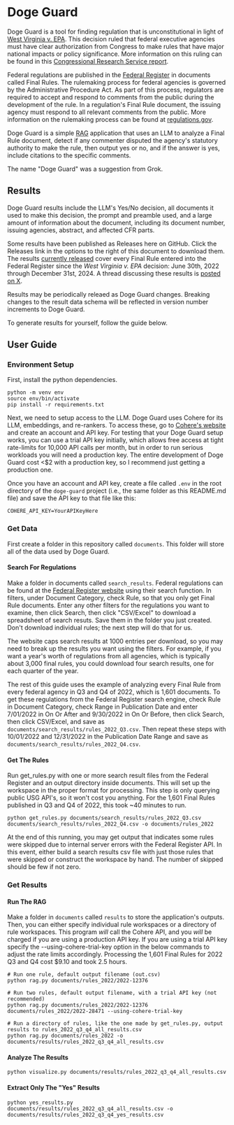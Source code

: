 # Doge Guard

Doge Guard is a tool for finding regulation that is unconstitutional in light of [West Virginia v. EPA](https://en.wikipedia.org/wiki/West_Virginia_v._EPA). This decision ruled that federal executive agencies must have clear authorization from Congress to make rules that have major national impacts or policy significance. More information on this ruling can be found in this [Congressional Research Service report](https://crsreports.congress.gov/product/pdf/IF/IF12077).

Federal regulations are published in the [Federal Register](https://www.federalregister.gov/) in documents called Final Rules. The rulemaking process for federal agencies is governed by the Administrative Procedure Act. As part of this process, regulators are required to accept and respond to comments from the public during the development of the rule. In a regulation's Final Rule document, the issuing agency must respond to all relevant comments from the public. More information on the rulemaking process can be found at [regulations.gov](https://www.regulations.gov/learn).

Doge Guard is a simple [RAG](https://en.wikipedia.org/wiki/Retrieval-augmented_generation) application that uses an LLM to analyze a Final Rule document, detect if any commenter disputed the agency's statutory authority to make the rule, then output yes or no, and if the answer is yes, include citations to the specific comments.

The name "Doge Guard" was a suggestion from Grok.

## Results

Doge Guard results include the LLM's Yes/No decision, all documents it used to make this decision, the prompt and preamble used, and a large amount of information about the document, including its document number, issuing agencies, abstract, and affected CFR parts.

Some results have been published as Releases here on GitHub. Click the Releases link in the options to the right of this document to download them. The results [currently released](https://github.com/AverardoDiMugello/doge-guard/releases/tag/v0.1-pre-release) cover every Final Rule entered into the Federal Register since the _West Virginia v. EPA_ decision: June 30th, 2022 through December 31st, 2024. A thread discussing these results is [posted on X](https://x.com/DiMugello/status/1868022889368400007).

Results may be periodically releaed as Doge Guard changes. Breaking changes to the result data schema will be reflected in version number increments to Doge Guard.

To generate results for yourself, follow the guide below.

## User Guide

### Environment Setup

First, install the python dependencies.

```
python -m venv env
source env/bin/activate
pip install -r requirements.txt
```

Next, we need to setup access to the LLM. Doge Guard uses Cohere for its LLM, embeddings, and re-rankers. To access these, go to [Cohere's website](https://cohere.com/) and create an account and API key. For testing that your Doge Guard setup works, you can use a trial API key initially, which allows free access at tight rate-limits for 10,000 API calls per month, but in order to run serious workloads you will need a production key. The entire development of Doge Guard cost <$2 with a production key, so I recommend just getting a production one.

Once you have an account and API key, create a file called `.env` in the root directory of the `doge-guard` project (i.e., the same folder as this README.md file) and save the API key to that file like this:

```
COHERE_API_KEY=YourAPIKeyHere
```

### Get Data

First create a folder in this repository called `documents`. This folder will store all of the data used by Doge Guard.

#### Search For Regulations

Make a folder in documents called `search_results`. Federal regulations can be found at the [Federal Register website](https://www.federalregister.gov/documents/search) using their search function. In filters, under Document Category, check Rule, so that you only get Final Rule documents. Enter any other filters for the regulations you want to examine, then click Search, then click "CSV/Excel" to download a spreadsheet of search resuts. Save them in the folder you just created. Don't download individual rules; the next step will do that for us.

The website caps search results at 1000 entries per download, so you may need to break up the results you want using the filters. For example, if you want a year's worth of regulations from all agencies, which is typically about 3,000 final rules, you could download four search results, one for each quarter of the year.

The rest of this guide uses the example of analyzing every Final Rule from every federal agency in Q3 and Q4 of 2022, which is 1,601 documents. To get these regulations from the Federal Register search engine, check Rule in Document Category, check Range in Publication Date and enter 7/01/2022 in On Or After and 9/30/2022 in On Or Before, then click Search, then click CSV/Excel, and save as `documents/search_results/rules_2022_Q3.csv`. Then repeat these steps with 10/01/2022 and 12/31/2022 in the Publication Date Range and save as `documents/search_results/rules_2022_Q4.csv`.

#### Get The Rules

Run get_rules.py with one or more search result files from the Federal Register and an output directory inside documents. This will set up the workspace in the proper format for processing. This step is only querying public USG API's, so it won't cost you anything. For the 1,601 Final Rules published in Q3 and Q4 of 2022, this took ~40 minutes to run.

```
python get_rules.py documents/search_results/rules_2022_Q3.csv documents/search_results/rules_2022_Q4.csv -o documents/rules_2022
```

At the end of this running, you may get output that indicates some rules were skipped due to internal server errors with the Federal Register API. In this event, either build a search results csv file with just those rules that were skipped or construct the workspace by hand. The number of skipped should be few if not zero.

### Get Results

#### Run The RAG

Make a folder in `documents` called `results` to store the application's outputs. Then, you can either specify individual rule workspaces or a directory of rule workspaces. This program _will_ call the Cohere API, and you _will_ be charged if you are using a production API key. If you are using a trial API key specify the --using-cohere-trial-key option in the below commands to adjust the rate limits accordingly. Processing the 1,601 Final Rules for 2022 Q3 and Q4 cost $9.10 and took 2.5 hours.

```
# Run one rule, default output filename (out.csv)
python rag.py documents/rules_2022/2022-12376

# Run two rules, default output filename, with a trial API key (not recommended)
python rag.py documents/rules_2022/2022-12376 documents/rules_2022/2022-28471 --using-cohere-trial-key

# Run a directory of rules, like the one made by get_rules.py, output results to rules_2022_q3_q4_all_results.csv
python rag.py documents/rules_2022 -o documents/results/rules_2022_q3_q4_all_results.csv
```

#### Analyze The Results

```
python visualize.py documents/results/rules_2022_q3_q4_all_results.csv
```

#### Extract Only The "Yes" Results

```
python yes_results.py documents/results/rules_2022_q3_q4_all_results.csv -o documents/results/rules_2022_q3_q4_yes_results.csv
```
